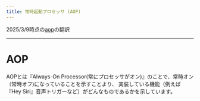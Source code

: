 ```yaml
---
title: 常時起動プロセッサ (AOP)
---
```


2025/3/9時点の[aop](https://github.com/AsahiLinux/docs/blob/main/docs/hw/soc/aop.md)の翻訳

---
# AOP

AOPとは『Always-On Processor(常にプロセッサがオン)』のことで、常時オン（常時オフ)になっていることを示すことより、
実装している機能（例えば『Hey Siri』音声トリガーなど）がどんなものであるかを示しています。
